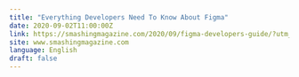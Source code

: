 ```yaml
---
title: "Everything Developers Need To Know About Figma"
date: 2020-09-02T11:00:00Z
link: https://smashingmagazine.com/2020/09/figma-developers-guide/?utm_medium=RSS&utm_source=news.12bit.vn
site: www.smashingmagazine.com
language: English
draft: false
---
```

